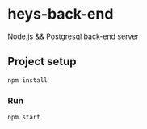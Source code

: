 # heys-back-end
Node.js && Postgresql back-end server
## Project setup
```
npm install
```

### Run
```
npm start
